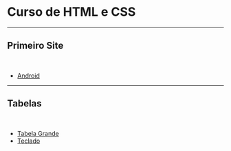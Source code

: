 <h1>Curso de HTML e CSS</h1>
<hr/>
<h2>Primeiro Site</h2><br/>
<ul>
<li><a href="https://codemaster-vini.github.io/HTML-CSS/exercicios/ex017/index.html">Android</a></li>
</ul>
<hr/>
<h2>Tabelas</h2><br/>
<ul>
<li><a href="https://codemaster-vini.github.io/HTML-CSS/exercicios/ex020/tabela002.html">Tabela Grande</a></li>
<li><a href="https://codemaster-vini.github.io/HTML-CSS/exercicios/ex021/teclado.html">Teclado</a></li>
</ul>

